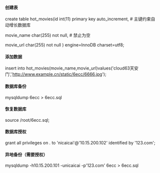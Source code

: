 #### 创建表

create table hot_movies(id int(11) primary key auto_increment, # 主键约束自动增长数据库

movie_name char(255) not null, # 禁止为空

movie_url char(255) not null ) engine=InnoDB charset=utf8;

#### 添加数据

insert into hot_movies(movie_name,movie_url)values('cloud63天安门','http://www.example.cn/static/6ecc/6666.jpg');

#### 数据库备份

mysqldump 6ecc > 6ecc.sql

#### 恢复数据库

source /root/6ecc.sql;

#### 数据库授权

grant all privileges on *.* to 'nicaicai'@'10.15.200.102' identified by '123.com';

#### 异地备份（需要授权）

mysqldump -h10.15.200.101 -unicaicai -p'123.com' 6ecc > 6ecc.sql

